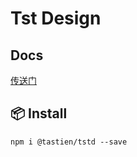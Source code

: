 # Tst Design

## Docs

[传送门](https://tastien.github.io/tst-design/)

## 📦 Install

```
npm i @tastien/tstd --save
```
